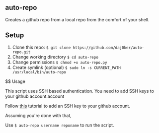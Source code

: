 ## auto-repo

Creates a github repo from a local repo from the comfort of your shell.

## Setup

1. Clone this repo:
    `$ git clone https://github.com/daj0ker/auto-repo.git`
2. Change working directory
    `$ cd auto-repo`
3. Change permissions
    `$ chmod +x auto-repo.py`
4. Create symlink (optional)
  `$ sudo ln -s CURRENT_PATH /usr/local/bin/auto-repo`

$$ Usage

This script uses SSH based authentication. You need to add SSH keys to your github account.account

Follow [this](https://help.github.com/articles/generating-ssh-keys/) tutorial to add an SSH key to your github account. 

Assuming you're done with that,

Use 
    `$ auto-repo username reponame`
to run the script.